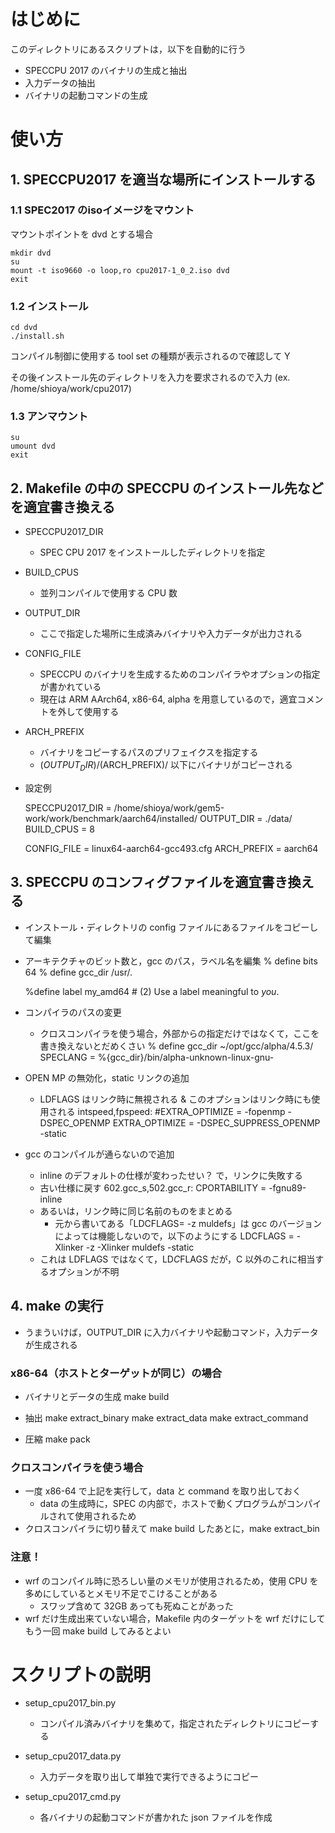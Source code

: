 # はじめに

このディレクトリにあるスクリプトは，以下を自動的に行う

* SPECCPU 2017 のバイナリの生成と抽出
* 入力データの抽出
* バイナリの起動コマンドの生成


# 使い方

## 1. SPECCPU2017 を適当な場所にインストールする

###  1.1 SPEC2017 のisoイメージをマウント

マウントポイントを dvd とする場合

    mkdir dvd
    su
    mount -t iso9660 -o loop,ro cpu2017-1_0_2.iso dvd
    exit


###  1.2 インストール

    cd dvd
    ./install.sh

コンパイル制御に使用する tool set の種類が表示されるので確認して Y

その後インストール先のディレクトリを入力を要求されるので入力
(ex. /home/shioya/work/cpu2017)

###  1.3 アンマウント
    su
    umount dvd
    exit


## 2. Makefile の中の SPECCPU のインストール先などを適宜書き換える

* SPECCPU2017_DIR
    * SPEC CPU 2017 をインストールしたディレクトリを指定
* BUILD_CPUS
    * 並列コンパイルで使用する CPU 数
* OUTPUT_DIR
    * ここで指定した場所に生成済みバイナリや入力データが出力される
* CONFIG_FILE
    * SPECCPU のバイナリを生成するためのコンパイラやオプションの指定が書かれている
    * 現在は ARM AArch64, x86-64, alpha を用意しているので，適宜コメントを外して使用する
* ARCH_PREFIX 
    * バイナリをコピーするパスのプリフェイクスを指定する
    * $(OUTPUT_DIR)/$(ARCH_PREFIX)/ 以下にバイナリがコピーされる

* 設定例

    SPECCPU2017_DIR = /home/shioya/work/gem5-work/work/benchmark/aarch64/installed/
    OUTPUT_DIR      = ./data/
    BUILD_CPUS      = 8
    
    CONFIG_FILE     = linux64-aarch64-gcc493.cfg
    ARCH_PREFIX     = aarch64


## 3. SPECCPU のコンフィグファイルを適宜書き換える

* インストール・ディレクトリの config ファイルにあるファイルをコピーして編集

* アーキテクチャのビット数と，gcc のパス，ラベル名を編集
    %   define  bits        64
    %   define  gcc_dir     /usr/.

    %define label my_amd64                # (2)      Use a label meaningful to *you*.

* コンパイラのパスの変更
    * クロスコンパイラを使う場合，外部からの指定だけではなくて，ここを書き換えないとだめくさい
    %   define  gcc_dir        ~/opt/gcc/alpha/4.5.3/
    SPECLANG                = %{gcc_dir}/bin/alpha-unknown-linux-gnu-

* OPEN MP の無効化，static リンクの追加
    * LDFLAGS はリンク時に無視される & このオプションはリンク時にも使用される
    intspeed,fpspeed:
      #EXTRA_OPTIMIZE = -fopenmp -DSPEC_OPENMP
      EXTRA_OPTIMIZE = -DSPEC_SUPPRESS_OPENMP -static

* gcc のコンパイルが通らないので追加
    * inline のデフォルトの仕様が変わったせい？ で，リンクに失敗する
    * 古い仕様に戻す
        602.gcc_s,502.gcc_r:
           CPORTABILITY  = -fgnu89-inline
    * あるいは，リンク時に同じ名前のものをまとめる
        * 元から書いてある「LDCFLAGS= -z muldefs」は gcc のバージョンによっては機能しないので，以下のようにする
        LDCFLAGS        = -Xlinker -z -Xlinker muldefs -static 
    * これは LDFLAGS ではなくて，LD*C*FLAGS だが，C 以外のこれに相当するオプションが不明

## 4. make の実行

* うまういけば，OUTPUT_DIR に入力バイナリや起動コマンド，入力データが生成される
### x86-64（ホストとターゲットが同じ）の場合

* バイナリとデータの生成
    make build

* 抽出
    make extract_binary
    make extract_data
    make extract_command

* 圧縮
    make pack

### クロスコンパイラを使う場合

* 一度 x86-64 で上記を実行して，data と command を取り出しておく
    * data の生成時に，SPEC の内部で，ホストで動くプログラムがコンパイルされて使用されるため
* クロスコンパイラに切り替えて make build したあとに，make extract_bin

### 注意！

* wrf のコンパイル時に恐ろしい量のメモリが使用されるため，使用 CPU を多めにしているとメモリ不足でこけることがある
    * スワップ含めて 32GB あっても死ぬことがあった
* wrf だけ生成出来ていない場合，Makefile 内のターゲットを wrf だけにしてもう一回 make build してみるとよい


# スクリプトの説明

* setup_cpu2017_bin.py
    * コンパイル済みバイナリを集めて，指定されたディレクトリにコピーする
    
* setup_cpu2017_data.py
    * 入力データを取り出して単独で実行できるようにコピー
    
* setup_cpu2017_cmd.py
    * 各バイナリの起動コマンドが書かれた json ファイルを作成

